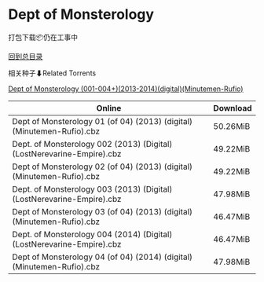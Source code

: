 # Dept of Monsterology

打包下载📦仍在工事中

[回到总目录](/Catalogs.md)







相关种子⬇Related Torrents

[Dept of Monsterology (001-004+)(2013-2014)(digital)(Minutemen-Rufio)](https://github.com/alicewish/markdown/blob/master/torrent/Dept-of-Monsterology--001-004---2013-2014--digital--Minutemen-Rufio.md)

Online | Download
--- | ---
Dept of Monsterology 01 (of 04) (2013) (digital) (Minutemen-Rufio).cbz | 50.26MiB
Dept. of Monsterology 002 (2013) (Digital) (LostNerevarine-Empire).cbz | 49.22MiB
Dept of Monsterology 02 (of 04) (2013) (digital) (Minutemen-Rufio).cbz | 49.22MiB
Dept. of Monsterology 003 (2013) (Digital) (LostNerevarine-Empire).cbz | 47.98MiB
Dept of Monsterology 03 (of 04) (2013) (digital) (Minutemen-Rufio).cbz | 46.47MiB
Dept. of Monsterology 004 (2014) (Digital) (LostNerevarine-Empire).cbz | 46.47MiB
Dept of Monsterology 04 (of 04) (2014) (digital) (Minutemen-Rufio).cbz | 47.98MiB